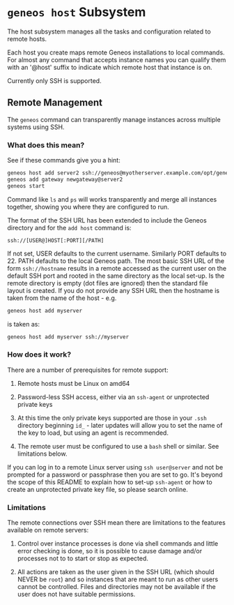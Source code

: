 # `geneos host` Subsystem

The host subsystem manages all the tasks and configuration related to
remote hosts.

Each host you create maps remote Geneos installations to local commands.
For almost any command that accepts instance names you can qualify them
with an '@host' suffix to indicate which remote host that instance is on.

Currently only SSH is supported.



## Remote Management

The `geneos` command can transparently manage instances across multiple
systems using SSH.

### What does this mean?

See if these commands give you a hint:

```bash
geneos host add server2 ssh://geneos@myotherserver.example.com/opt/geneos
geneos add gateway newgateway@server2
geneos start
```

Command like `ls` and `ps` will works transparently and merge all
instances together, showing you where they are configured to run.

The format of the SSH URL has been extended to include the Geneos
directory and for the `add host` command is:

`ssh://[USER@]HOST[:PORT][/PATH]`

If not set, USER defaults to the current username. Similarly PORT
defaults to 22. PATH defaults to the local Geneos path. The most basic
SSH URL of the form `ssh://hostname` results in a remote accessed as the
current user on the default SSH port and rooted in the same directory as
the local set-up. Is the remote directory is empty (dot files are
ignored) then the standard file layout is created. If you do not provide
any SSH URL then the hostname is taken from the name of the host - e.g.

```bash
geneos host add myserver
```

is taken as:

```bash
geneos host add myserver ssh://myserver
```

### How does it work?

There are a number of prerequisites for remote support:

1. Remote hosts must be Linux on amd64

2. Password-less SSH access, either via an `ssh-agent` or unprotected
   private keys

3. At this time the only private keys supported are those in your `.ssh`
   directory beginning `id_` - later updates will allow you to set the
   name of the key to load, but using an agent is recommended.

4. The remote user must be configured to use a `bash` shell or similar.
   See limitations below.

If you can log in to a remote Linux server using `ssh user@server` and
not be prompted for a password or passphrase then you are set to go.
It's beyond the scope of this README to explain how to set-up
`ssh-agent` or how to create an unprotected private key file, so please
search online.

### Limitations

The remote connections over SSH mean there are limitations to the
features available on remote servers:

1. Control over instance processes is done via shell commands and little
   error checking is done, so it is possible to cause damage and/or
   processes not to to start or stop as expected.

2. All actions are taken as the user given in the SSH URL (which should
   NEVER be `root`) and so instances that are meant to run as other
   users cannot be controlled. Files and directories may not be
   available if the user does not have suitable permissions.
